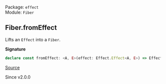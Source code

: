 Package: `effect`<br />
Module: `Fiber`<br />

## Fiber.fromEffect

Lifts an `Effect` into a `Fiber`.

**Signature**

```ts
declare const fromEffect: <A, E>(effect: Effect.Effect<A, E>) => Effect.Effect<Fiber<A, E>>
```

[Source](https://github.com/Effect-TS/effect/tree/main/packages/effect/src/Fiber.ts#L424)

Since v2.0.0